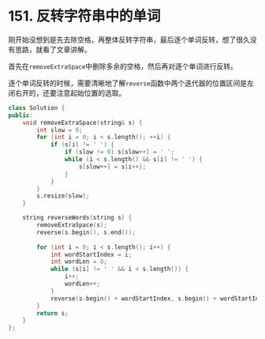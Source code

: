 # 151. 反转字符串中的单词

刚开始没想到是先去除空格，再整体反转字符串，最后逐个单词反转，想了很久没有思路，就看了文章讲解。

首先在`removeExtraSpace`中删除多余的空格，然后再对逐个单词进行反转。

逐个单词反转的时候，需要清晰地了解`reverse`函数中两个迭代器的位置区间是左闭右开的，还要注意起始位置的选取。

```c++
class Solution {
public:
    void removeExtraSpace(string& s) {
        int slow = 0;
        for (int i = 0; i < s.length(); ++i) {
            if (s[i] != ' ') {
                if (slow != 0) s[slow++] = ' ';
                while (i < s.length() && s[i] != ' ') {
                    s[slow++] = s[i++];
                }
            }
        }
        s.resize(slow);
    }

    string reverseWords(string s) {
        removeExtraSpace(s);
        reverse(s.begin(), s.end());
        
        for (int i = 0; i < s.length(); i++) {
            int wordStartIndex = i;
            int wordLen = 0;
            while (s[i] != ' ' && i < s.length()) {
                i++;
                wordLen++;
            }
            reverse(s.begin() + wordStartIndex, s.begin() + wordStartIndex + wordLen);
        }
        return s;
    }
};
```